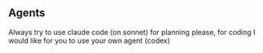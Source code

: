 ## Agents
Always try to use claude code (on sonnet) for planning please, for coding I would like for you to use your own agent (codex)
